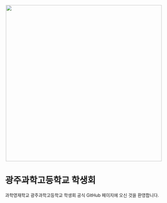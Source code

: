 <p align="center">
  <img src="https://github.com/GSAStudentCouncil/.github/assets/101965838/e996307b-7313-4ff3-a3d1-bc18a57ac381" width=500 />
</p>

# 광주과학고등학교 학생회

과학영재학교 광주과학고등학교 학생회 공식 GitHub 페이지에 오신 것을 환영합니다.
